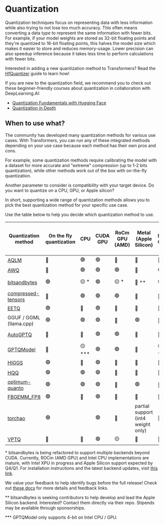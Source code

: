 <!--Copyright 2023 The HuggingFace Team. All rights reserved.

Licensed under the Apache License, Version 2.0 (the "License"); you may not use this file except in compliance with
the License. You may obtain a copy of the License at

http://www.apache.org/licenses/LICENSE-2.0

Unless required by applicable law or agreed to in writing, software distributed under the License is distributed on
an "AS IS" BASIS, WITHOUT WARRANTIES OR CONDITIONS OF ANY KIND, either express or implied. See the License for the
specific language governing permissions and limitations under the License.

⚠️ Note that this file is in Markdown but contain specific syntax for our doc-builder (similar to MDX) that may not be
rendered properly in your Markdown viewer.

-->

# Quantization

Quantization techniques focus on representing data with less information while also trying to not lose too much accuracy. This often means converting a data type to represent the same information with fewer bits. For example, if your model weights are stored as 32-bit floating points and they're quantized to 16-bit floating points, this halves the model size which makes it easier to store and reduces memory-usage. Lower precision can also speedup inference because it takes less time to perform calculations with fewer bits.

<Tip>

Interested in adding a new quantization method to Transformers? Read the [HfQuantizer](./contribute) guide to learn how!

</Tip>

<Tip>

If you are new to the quantization field, we recommend you to check out these beginner-friendly courses about quantization in collaboration with DeepLearning.AI:

* [Quantization Fundamentals with Hugging Face](https://www.deeplearning.ai/short-courses/quantization-fundamentals-with-hugging-face/)
* [Quantization in Depth](https://www.deeplearning.ai/short-courses/quantization-in-depth/)

</Tip>

## When to use what?

The community has developed many quantization methods for various use cases. With Transformers, you can run any of these integrated methods depending on your use case because each method has their own pros and cons.

For example, some quantization methods require calibrating the model with a dataset for more accurate and "extreme" compression (up to 1-2 bits quantization), while other methods work out of the box with on-the-fly quantization.

Another parameter to consider is compatibility with your target device. Do you want to quantize on a CPU, GPU, or Apple silicon?

In short, supporting a wide range of quantization methods allows you to pick the best quantization method for your specific use case.

Use the table below to help you decide which quantization method to use.

| Quantization method                        | On the fly quantization | CPU | CUDA GPU | RoCm GPU (AMD) | Metal (Apple Silicon) | Intel GPU | torch.compile() support | Number of bits | Supports fine-tuning (through PEFT) | Serializable with 🤗 transformers | 🤗 transformers support | Link to library                             |
|--------------------------------------------|-------------------------|-----|----------|----------------|-----------------------|-----------|-------------------------|----------------|-------------------------------------|--------------|------------------------|---------------------------------------------|
| [AQLM](./aqlm)                             | 🔴                       |  🟢   |     🟢     | 🔴              | 🔴                     | 🔴         | 🟢                      | 1 / 2          | 🟢                                   | 🟢            | 🟢                      | https://github.com/Vahe1994/AQLM            |
| [AWQ](./awq)                               | 🔴                       | 🟢   | 🟢        | 🟢              | 🔴                     | 🟢         | ?                       | 4              | 🟢                                   | 🟢            | 🟢                      | https://github.com/casper-hansen/AutoAWQ    |
| [bitsandbytes](./bitsandbytes)             | 🟢            | 🟡 *   |     🟢     | 🟡 *            | 🔴 **    | 🟡 *       | 🔴    (soon!)          | 4 / 8          | 🟢                                   | 🟢            | 🟢                      | https://github.com/bitsandbytes-foundation/bitsandbytes |
| [compressed-tensors](./compressed_tensors) | 🔴                       | 🟢   |     🟢     | 🟢              | 🔴                     | 🔴         | 🔴                       | 1 - 8          | 🟢                                   | 🟢            | 🟢                      | https://github.com/neuralmagic/compressed-tensors |
| [EETQ](./eetq)                             | 🟢                       | 🔴   | 🟢        | 🔴              | 🔴         | 🔴                     | ?                       | 8              | 🟢                                   | 🟢            | 🟢                      | https://github.com/NetEase-FuXi/EETQ        |
| GGUF / GGML (llama.cpp)                    | 🟢                       | 🟢   | 🟢        | 🔴              | 🟢                     | 🔴         | 🔴                       | 1 - 8          | 🔴                                   | [See GGUF section](../gguf)                | [See GGUF section](../gguf)                      | https://github.com/ggerganov/llama.cpp      |
| [AutoGPTQ](./gptq)                         | 🔴                       | 🔴  | 🟢        | 🟢              | 🔴                     | 🔴        | 🔴                       | 2 - 3 - 4 - 8          | 🟢                                   | 🟢            | 🟢                      | https://github.com/AutoGPTQ/AutoGPTQ        |
| [GPTQModel](./gptq)                        | 🔴                       | 🟡 ***  | 🟢        | 🟢              | 🔴                     | 🟡 ***        | 🔴                       | 2 - 3 - 4 - 8          | 🟢                                   | 🟢            | 🟢                      | https://github.com/ModelCloud/GPTQModel        |
| [HIGGS](./higgs)                           | 🟢                       | 🔴    | 🟢        | 🔴              | 🔴                     | 🔴         | 🟢                       | 2 - 4          | 🔴                                   | 🟢            | 🟢                      | https://github.com/HanGuo97/flute           |       
| [HQQ](./hqq)                               | 🟢                       | 🟢    | 🟢        | 🔴              | 🔴                     | 🔴         | 🟢                       | 1 - 8          | 🟢                                   | 🔴            | 🟢                      | https://github.com/mobiusml/hqq/            |
| [optimum-quanto](./quanto)                 | 🟢                       | 🟢   | 🟢        | 🔴              | 🟢                     | 🔴         | 🟢                       | 2 / 4 / 8      | 🔴                                   | 🔴            | 🟢                      | https://github.com/huggingface/optimum-quanto       |
| [FBGEMM_FP8](./fbgemm_fp8.md)              | 🟢                       | 🔴    | 🟢        | 🔴              | 🔴                      | 🔴         | 🔴                        | 8      | 🔴                                   | 🟢            | 🟢                      | https://github.com/pytorch/FBGEMM       |
| [torchao](./torchao.md)                    | 🟢                       |     | 🟢        | 🔴              | partial support (int4 weight only)       | 🔴         |                       | 4 / 8      |                                   | 🟢🔴           | 🟢                      | https://github.com/pytorch/ao       |
| [VPTQ](./vptq)                             | 🔴                       |  🔴   |     🟢     | 🟡              | 🔴      | 🔴                | 🟢                      | 1 - 8          | 🔴                                   | 🟢            | 🟢                      | https://github.com/microsoft/VPTQ            |

<Tip>

\* bitsandbytes is being refactored to support multiple backends beyond CUDA. Currently, ROCm (AMD GPU) and Intel CPU implementations are mature, with Intel XPU in progress and Apple Silicon support expected by Q4/Q1. For installation instructions and the latest backend updates, visit [this link](https://huggingface.co/docs/bitsandbytes/main/en/installation#multi-backend).

We value your feedback to help identify bugs before the full release! Check out [these docs](https://huggingface.co/docs/bitsandbytes/main/en/non_cuda_backends) for more details and feedback links.

</Tip>

<Tip>

\** bitsandbytes is seeking contributors to help develop and lead the Apple Silicon backend. Interested? Contact them directly via their repo. Stipends may be available through sponsorships.

</Tip>

<Tip>

\*** GPTQModel only supports 4-bit on Intel CPU / GPU.

</Tip>

